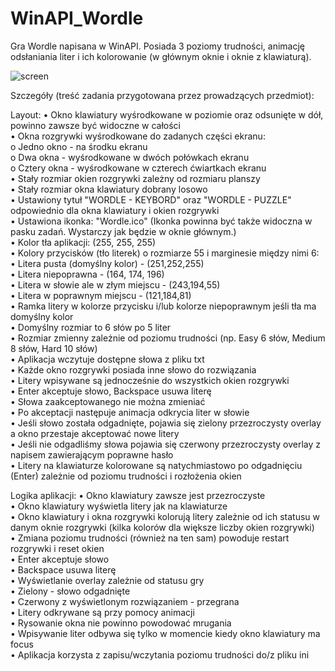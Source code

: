 # WinAPI_Wordle

Gra Wordle napisana w WinAPI. Posiada 3 poziomy trudności, animację odsłaniania liter i ich kolorowanie (w głównym oknie i oknie z klawiaturą).

![screen](https://github.com/glowacz/WinAPI_Wordle/assets/94084660/0cad8ea5-2bab-4bc4-827c-18629945835c)

Szczegóły (treść zadania przygotowana przez prowadzących przedmiot):

Layout:
• Okno klawiatury wyśrodkowane w poziomie oraz odsunięte w dół, powinno zawsze być widoczne w całości<br />
• Okna rozgrywki wyśrodkowane do zadanych części ekranu:<br />
o Jedno okno - na środku ekranu<br />
o Dwa okna - wyśrodkowane w dwóch połówkach ekranu<br />
o Cztery okna - wyśrodkowane w czterech ćwiartkach ekranu<br />
• Stały rozmiar okien rozgrywki zależny od rozmiaru planszy<br />
• Stały rozmiar okna klawiatury dobrany losowo<br />
• Ustawiony tytuł "WORDLE - KEYBORD" oraz "WORDLE - PUZZLE" odpowiednio dla okna klawiatury i okien rozgrywki<br />
• Ustawiona ikonka: "Wordle.ico" (Ikonka powinna być także widoczna w pasku zadań. Wystarczy jak będzie w oknie głównym.)<br />
• Kolor tła aplikacji: (255, 255, 255)<br />
• Kolory przycisków (tło literek) o rozmiarze 55 i marginesie między nimi 6:<br />
• Litera pusta (domyślny kolor) - (251,252,255)<br />
• Litera niepoprawna - (164, 174, 196)<br />
• Litera w słowie ale w złym miejscu - (243,194,55)<br />
• Litera w poprawnym miejscu - (121,184,81)<br />
• Ramka litery w kolorze przycisku i/lub kolorze niepoprawnym jeśli tła ma domyślny kolor<br />
• Domyślny rozmiar to 6 słów po 5 liter<br />
• Rozmiar zmienny zależnie od poziomu trudności (np. Easy 6 słów, Medium 8 słów, Hard 10 słów)<br />
• Aplikacja wczytuje dostępne słowa z pliku txt<br />
• Każde okno rozgrywki posiada inne słowo do rozwiązania<br />
• Litery wpisywane są jednocześnie do wszystkich okien rozgrywki<br />
• Enter akceptuje słowo, Backspace usuwa literę<br />
• Słowa zaakceptowanego nie można zmieniać<br />
• Po akceptacji następuje animacja odkrycia liter w słowie<br />
• Jeśli słowo została odgadnięte, pojawia się zielony przezroczysty overlay a okno przestaje akceptować nowe litery<br />
• Jeśli nie odgadliśmy słowa pojawia się czerwony przezroczysty overlay z napisem zawierającym poprawne hasło<br />
• Litery na klawiaturze kolorowane są natychmiastowo po odgadnięciu (Enter) zależnie od poziomu trudności i rozłożenia okien

Logika aplikacji:
• Okno klawiatury zawsze jest przezroczyste<br />
• Okno klawiatury wyświetla litery jak na klawiaturze<br />
• Okno klawiatury i okna rozgrywki kolorują litery zależnie od ich statusu w danym oknie rozgrywki (kilka kolorów dla większe liczby okien rozgrywki)<br />
• Zmiana poziomu trudności (również na ten sam) powoduje restart rozgrywki i reset okien<br />
• Enter akceptuje słowo<br />
• Backspace usuwa literę<br />
• Wyświetlanie overlay zależnie od statusu gry<br />
• Zielony - słowo odgadnięte<br />
• Czerwony z wyświetlonym rozwiązaniem - przegrana<br />
•	Litery odkrywane są przy pomocy animacji<br />
•	Rysowanie okna nie powinno powodować mrugania<br />
•	Wpisywanie liter odbywa się tylko w momencie kiedy okno klawiatury ma focus<br />
•	Aplikacja korzysta z zapisu/wczytania poziomu trudności do/z pliku ini<br />
